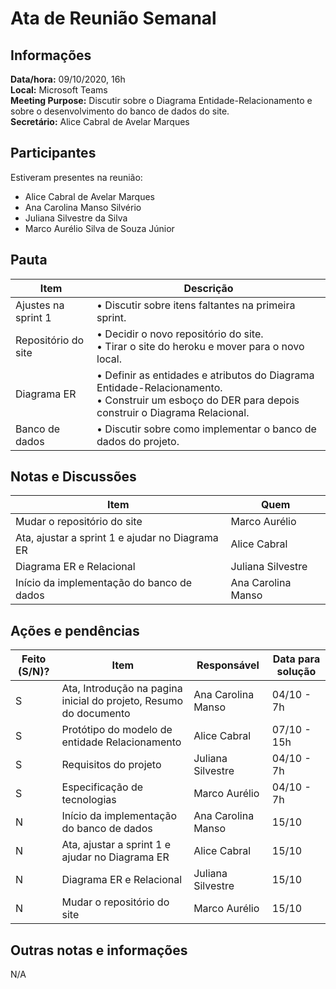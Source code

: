 # Ata de Reunião Semanal

## Informações
**Data/hora:** 09/10/2020, 16h <br>
**Local:** Microsoft Teams <br>
**Meeting Purpose:** Discutir sobre o Diagrama Entidade-Relacionamento e sobre o desenvolvimento do banco de dados do site.<br>
**Secretário:** Alice Cabral de Avelar Marques 

## Participantes
Estiveram presentes na reunião:
- Alice Cabral de Avelar Marques
- Ana Carolina Manso Silvério
- Juliana Silvestre da Silva
- Marco Aurélio Silva de Souza Júnior

## Pauta

Item | Descrição
---- | ----
Ajustes na sprint 1 | • Discutir sobre itens faltantes na primeira sprint.<br>
Repositório do site | • Decidir o novo repositório do site.<br>• Tirar o site do heroku e mover para o novo local. <br>
Diagrama ER | • Definir as entidades e atributos do Diagrama Entidade-Relacionamento.<br>• Construir um esboço do DER para depois construir o Diagrama Relacional.<br>
Banco de dados | • Discutir sobre como implementar o banco de dados do projeto.<br>

## Notas e Discussões

Item |Quem
---- | ----
Mudar o repositório do site | Marco Aurélio | <br>
Ata, ajustar a sprint 1 e ajudar no Diagrama ER | Alice Cabral |<br>
Diagrama ER e Relacional | Juliana Silvestre | <br>
Início da implementação do banco de dados | Ana Carolina Manso | <br>

## Ações e pendências
| Feito (S/N)? | Item | Responsável | Data para solução |
---- | ---- | ---- | ----
| S | Ata, Introdução na pagina inicial do projeto, Resumo do documento  | Ana Carolina Manso | 04/10 - 7h |<br>
| S | Protótipo do modelo de entidade Relacionamento | Alice Cabral | 07/10 - 15h |<br>
| S | Requisitos do projeto | Juliana Silvestre | 04/10 - 7h |<br>
| S | Especificação de tecnologias| Marco Aurélio | 04/10 - 7h |<br>
| N | Início da implementação do banco de dados | Ana Carolina Manso | 15/10 |<br>
| N | Ata, ajustar a sprint 1 e ajudar no Diagrama ER | Alice Cabral | 15/10 |<br>
| N | Diagrama ER e Relacional | Juliana Silvestre | 15/10 |<br>
| N | Mudar o repositório do site | Marco Aurélio | 15/10 |<br>

## Outras notas e informações
N/A
 
